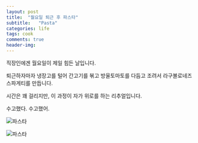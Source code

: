 ```yaml
---
layout: post
title:  "월요일 퇴근 후 파스타"
subtitle:   "Pasta"
categories: life
tags: cook
comments: true
header-img: 
---
```


직장인에겐 월요일이 제일 힘든 날입니다.

퇴근하자마자 냉장고를 털어 간고기를 볶고 방울토마토를 다듬고 조려서 라구볼로네즈 스파게티를 만듭니다. 

시간은 꽤 걸리지만, 이 과정이 자가 위로를 하는 리추얼입니다.

수고했다. 수고했어.

 ![파스타](https://youngsungson.github.io/assets/img/life/cook/20210426-life-cook-pasta1.jpg)
 
 ![파스타](https://youngsungson.github.io/assets/img/life/cook/20210426-life-cook-pasta2.jpg)
 
 
 
 
 
 
 
 
